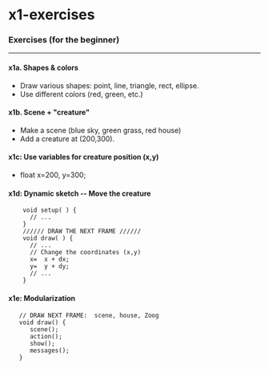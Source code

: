# x1-exercises
### Exercises (for the beginner)
---------------------------------

#### x1a.  Shapes & colors  
  * Draw various shapes:  point, line, triangle, rect, ellipse.   
  * Use different colors (red, green, etc.)

#### x1b.  Scene + "creature"
  * Make a scene (blue sky, green grass, red house)
  * Add a creature at (200,300).  
 
#### x1c:  Use variables for creature position (x,y)  
 * float x=200, y=300;

#### x1d:  Dynamic sketch -- Move the creature
````
    void setup( ) {
      // ...
    }
    ////// DRAW THE NEXT FRAME //////
    void draw( ) {
      // ...
      // Change the coordinates (x,y)
      x=  x + dx;
      y=  y + dy;
      // ...
    }
 ````

#### x1e:  Modularization
````
   // DRAW NEXT FRAME:  scene, house, Zoog
   void draw() {
      scene();
      action();
      show();
      messages();
   }
````
